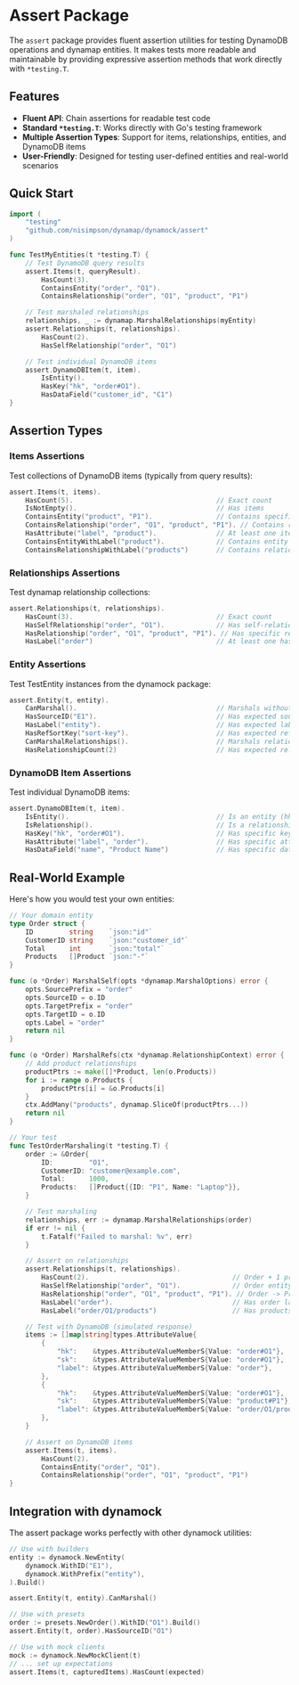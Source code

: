 # Assert Package

The `assert` package provides fluent assertion utilities for testing DynamoDB operations and dynamap entities. It makes tests more readable and maintainable by providing expressive assertion methods that work directly with `*testing.T`.

## Features

- **Fluent API**: Chain assertions for readable test code
- **Standard `*testing.T`**: Works directly with Go's testing framework
- **Multiple Assertion Types**: Support for items, relationships, entities, and DynamoDB items
- **User-Friendly**: Designed for testing user-defined entities and real-world scenarios

## Quick Start

```go
import (
    "testing"
    "github.com/nisimpson/dynamap/dynamock/assert"
)

func TestMyEntities(t *testing.T) {
    // Test DynamoDB query results
    assert.Items(t, queryResult).
        HasCount(3).
        ContainsEntity("order", "O1").
        ContainsRelationship("order", "O1", "product", "P1")

    // Test marshaled relationships
    relationships, _ := dynamap.MarshalRelationships(myEntity)
    assert.Relationships(t, relationships).
        HasCount(2).
        HasSelfRelationship("order", "O1")

    // Test individual DynamoDB items
    assert.DynamoDBItem(t, item).
        IsEntity().
        HasKey("hk", "order#O1").
        HasDataField("customer_id", "C1")
}
```

## Assertion Types

### Items Assertions

Test collections of DynamoDB items (typically from query results):

```go
assert.Items(t, items).
    HasCount(5).                                    // Exact count
    IsNotEmpty().                                   // Has items
    ContainsEntity("product", "P1").                // Contains specific entity
    ContainsRelationship("order", "O1", "product", "P1"). // Contains relationship
    HasAttribute("label", "product").               // At least one item has attribute
    ContainsEntityWithLabel("product").             // Contains entity with label
    ContainsRelationshipWithLabel("products")       // Contains relationship with label
```

### Relationships Assertions

Test dynamap relationship collections:

```go
assert.Relationships(t, relationships).
    HasCount(3).                                    // Exact count
    HasSelfRelationship("order", "O1").             // Has self-relationship
    HasRelationship("order", "O1", "product", "P1"). // Has specific relationship
    HasLabel("order")                               // At least one has label
```

### Entity Assertions

Test TestEntity instances from the dynamock package:

```go
assert.Entity(t, entity).
    CanMarshal().                                   // Marshals without error
    HasSourceID("E1").                              // Has expected source ID
    HasLabel("entity").                             // Has expected label
    HasRefSortKey("sort-key").                      // Has expected ref sort key
    CanMarshalRelationships().                      // Marshals relationships
    HasRelationshipCount(2)                         // Has expected relationship count
```

### DynamoDB Item Assertions

Test individual DynamoDB items:

```go
assert.DynamoDBItem(t, item).
    IsEntity().                                     // Is an entity (hk == sk)
    IsRelationship().                               // Is a relationship (hk != sk)
    HasKey("hk", "order#O1").                       // Has specific key value
    HasAttribute("label", "order").                 // Has specific attribute
    HasDataField("name", "Product Name")            // Has specific data field
```

## Real-World Example

Here's how you would test your own entities:

```go
// Your domain entity
type Order struct {
    ID         string    `json:"id"`
    CustomerID string    `json:"customer_id"`
    Total      int       `json:"total"`
    Products   []Product `json:"-"`
}

func (o *Order) MarshalSelf(opts *dynamap.MarshalOptions) error {
    opts.SourcePrefix = "order"
    opts.SourceID = o.ID
    opts.TargetPrefix = "order"
    opts.TargetID = o.ID
    opts.Label = "order"
    return nil
}

func (o *Order) MarshalRefs(ctx *dynamap.RelationshipContext) error {
    // Add product relationships
    productPtrs := make([]*Product, len(o.Products))
    for i := range o.Products {
        productPtrs[i] = &o.Products[i]
    }
    ctx.AddMany("products", dynamap.SliceOf(productPtrs...))
    return nil
}

// Your test
func TestOrderMarshaling(t *testing.T) {
    order := &Order{
        ID:         "O1",
        CustomerID: "customer@example.com",
        Total:      1000,
        Products:   []Product{{ID: "P1", Name: "Laptop"}},
    }

    // Test marshaling
    relationships, err := dynamap.MarshalRelationships(order)
    if err != nil {
        t.Fatalf("Failed to marshal: %v", err)
    }

    // Assert on relationships
    assert.Relationships(t, relationships).
        HasCount(2).                                    // Order + 1 product
        HasSelfRelationship("order", "O1").             // Order entity
        HasRelationship("order", "O1", "product", "P1"). // Order -> Product
        HasLabel("order").                              // Has order label
        HasLabel("order/O1/products")                   // Has products label

    // Test with DynamoDB (simulated response)
    items := []map[string]types.AttributeValue{
        {
            "hk":    &types.AttributeValueMemberS{Value: "order#O1"},
            "sk":    &types.AttributeValueMemberS{Value: "order#O1"},
            "label": &types.AttributeValueMemberS{Value: "order"},
        },
        {
            "hk":    &types.AttributeValueMemberS{Value: "order#O1"},
            "sk":    &types.AttributeValueMemberS{Value: "product#P1"},
            "label": &types.AttributeValueMemberS{Value: "order/O1/products"},
        },
    }

    // Assert on DynamoDB items
    assert.Items(t, items).
        HasCount(2).
        ContainsEntity("order", "O1").
        ContainsRelationship("order", "O1", "product", "P1")
}
```

## Integration with dynamock

The assert package works perfectly with other dynamock utilities:

```go
// Use with builders
entity := dynamock.NewEntity(
    dynamock.WithID("E1"),
    dynamock.WithPrefix("entity"),
).Build()

assert.Entity(t, entity).CanMarshal()

// Use with presets
order := presets.NewOrder().WithID("O1").Build()
assert.Entity(t, order).HasSourceID("O1")

// Use with mock clients
mock := dynamock.NewMockClient(t)
// ... set up expectations
assert.Items(t, capturedItems).HasCount(expected)
```
